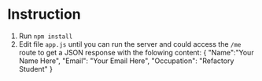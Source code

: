 # Instruction

1. Run `npm install`
2. Edit file `app.js` until you can run the server and could access the `/me` route to get a JSON response with the folowing content:
 {
     "Name":"Your Name Here",
     "Email": "Your Email Here",
     "Occupation": "Refactory Student"
 }
